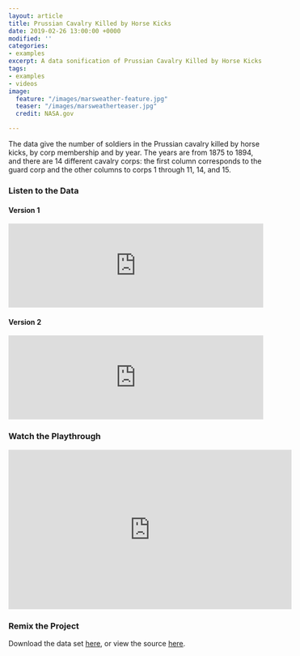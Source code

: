 ```yaml
---
layout: article
title: Prussian Cavalry Killed by Horse Kicks
date: 2019-02-26 13:00:00 +0000
modified: ''
categories:
- examples
excerpt: A data sonification of Prussian Cavalry Killed by Horse Kicks
tags:
- examples
- videos
image:
  feature: "/images/marsweather-feature.jpg"
  teaser: "/images/marsweatherteaser.jpg"
  credit: NASA.gov

---
```

The data give the number of soldiers in the Prussian cavalry killed by horse kicks, by corp membership and by year. The years are from 1875 to 1894, and there are 14 different cavalry corps: the first column corresponds to the guard corp and the other columns to corps 1 through 11, 14, and 15.

### Listen to the Data

#### Version 1

<iframe width="100%" height="166" scrolling="no" frameborder="no" allow="autoplay" src="https://w.soundcloud.com/player/?url=https%3A//api.soundcloud.com/tracks/582899268%3Fsecret_token%3Ds-XHuWu&color=%23f57c00&auto_play=false&hide_related=false&show_comments=true&show_user=true&show_reposts=false&show_teaser=true"></iframe>

#### Version 2

<iframe width="100%" height="166" scrolling="no" frameborder="no" allow="autoplay" src="https://w.soundcloud.com/player/?url=https%3A//api.soundcloud.com/tracks/582898368%3Fsecret_token%3Ds-aB6AX&color=%23f57c00&auto_play=false&hide_related=false&show_comments=true&show_user=true&show_reposts=false&show_teaser=true"></iframe>

### Watch the Playthrough

<iframe width="560" height="315" src="https://www.youtube.com/embed/KXmF-05HAKk" frameborder="0" allow="accelerometer; autoplay; encrypted-media; gyroscope; picture-in-picture" allowfullscreen></iframe>

### Remix the Project

Download the data set [here](https://drive.google.com/open?id=1lXeE5wBNFfdvu710y8XesfwIRnpcZzon "Prussian Horse-Kick Data "), or view the source [here](https://www.math.psu.edu/treluga/textbook/fitting_distributions.html "Prussian Horse-Kicks Data").